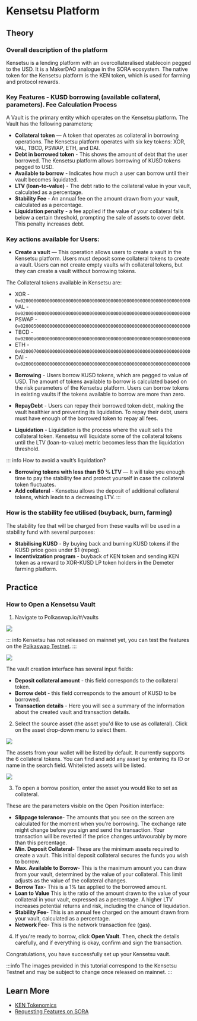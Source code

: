 # Kensetsu Platform

## Theory

### Overall description of the platform

Kensetsu is a lending platform with an overcollateralised stablecoin pegged to the USD. It is a MakerDAO analogue in the SORA ecosystem.
The native token for the Kensetsu platform is the KEN token, which is used for farming and protocol rewards.

### Key Features - KUSD borrowing (available collateral, parameters). Fee Calculation Process

A Vault is the primary entity which operates on the Kensetsu platform. The Vault has the following parameters;

- **Collateral token** — A token that operates as collateral in borrowing operations. The Kensetsu platform operates with six key tokens: XOR, VAL, TBCD, PSWAP, ETH, and DAI.
- **Debt in borrowed token** - This shows the amount of debt that the user borrowed. The Kensetsu platform allows borrowing of KUSD tokens pegged to USD.
- **Available to borrow** - Indicates how much a user can borrow until their vault becomes liquidated.
- **LTV (loan-to-value)** - The debt ratio to the collateral value in your vault, calculated as a percentage.
- **Stability Fee** - An annual fee on the amount drawn from your vault, calculated as a percentage.
- **Liquidation penalty** - a fee applied if the value of your collateral falls below a certain threshold, prompting the sale of assets to cover debt. This penalty increases debt.

### Key actions available for Users:

- **Create a vault** — This operation allows users to create a vault in the Kensetsu platform. Users must deposit some collateral tokens to create a vault. Users can not create empty vaults with collateral tokens, but they can create a vault without borrowing tokens.

The Collateral tokens available in Kensetsu are:

- XOR - `0x0200000000000000000000000000000000000000000000000000000000000000`
- VAL - `0x0200040000000000000000000000000000000000000000000000000000000000`
- PSWAP - `0x0200050000000000000000000000000000000000000000000000000000000000`
- TBCD - `0x02000a0000000000000000000000000000000000000000000000000000000000`
- ETH - `0x0200070000000000000000000000000000000000000000000000000000000000`
- DAI - `0x0200060000000000000000000000000000000000000000000000000000000000`

* **Borrowing** - Users borrow KUSD tokens, which are pegged to value of USD. The amount of tokens available to borrow is calculated based on the risk parameters of the Kensetsu platform.
  Users can borrow tokens in existing vaults if the tokens available to borrow are more than zero.

* **RepayDebt** - Users can repay their borrowed token debt, making the vault healthier and preventing its liquidation. To repay their debt, users must have enough of the borrowed token to repay all fees.

* **Liquidation** - Liquidation is the process where the vault sells the collateral token. Kensetsu will liquidate some of the collateral tokens until the LTV (loan-to-value) metric becomes less than the liquidation threshold.

::: info
How to avoid a vault’s liquidation?

- **Borrowing tokens with less than 50 % LTV** — It will take you enough time to pay the stability fee and protect yourself in case the collateral token fluctuates.
- **Add collateral** - Kensetsu allows the deposit of additional collateral tokens, which leads to a decreasing LTV.
  :::

### How is the stability fee utilised (buyback, burn, farming)

The stability fee that will be charged from these vaults will be used in a stability fund with several purposes:

- **Stabilising KUSD** - By buying back and burning KUSD tokens if the KUSD price goes under $1 (repeg).
- **Incentivization program** - buyback of KEN token and sending KEN token as a reward to XOR-KUSD LP token holders in the Demeter farming platform.

## Practice

### How to Open a Kensetsu Vault

1. Navigate to Polkaswap.io/#/vaults

![](/.gitbook/assets/ken-vaults-intro.png)

::: info
Kensetsu has not released on mainnet yet, you can test the features on the [Polkaswap Testnet](https://test.polkaswap.io/#/vaults/).
:::

![](/.gitbook/assets/ken-vaults-borrow.png)

The vault creation interface has several input fields:

- **Deposit collateral amount** - this field corresponds to the collateral token.
- **Borrow debt** - this field corresponds to the amount of KUSD to be borrowed.
- **Transaction details** - Here you will see a summary of the information about the created vault and transaction details.

2. Select the source asset (the asset you'd like to use as collateral). Click on the asset drop-down menu to select them.

![](/.gitbook/assets/ken-vaults-assets.png)

The assets from your wallet will be listed by default. It currently supports the 6 collateral tokens. You can find and add any asset by entering its ID or name in the search field. Whitelisted assets will be listed.

![](/.gitbook/assets/ken-vaults-open.png)

3. To open a borrow position, enter the asset you would like to set as collateral.

These are the parameters visible on the Open Position interface:

- **Slippage tolerance**- The amounts that you see on the screen are calculated for the moment when you're borrowing. The exchange rate might change before you sign and send the transaction. Your transaction will be reverted if the price changes unfavourably by more than this percentage.
- **Min. Deposit Collateral**- These are the minimum assets required to create a vault. This initial deposit collateral secures the funds you wish to borrow.
- **Max. Available to Borrow**- This is the maximum amount you can draw from your vault, determined by the value of your collateral. This limit adjusts as the value of the collateral changes.
- **Borrow Tax**- This is a 1% tax applied to the borrowed amount.
- **Loan to Value** This is the ratio of the amount drawn to the value of your collateral in your vault, expressed as a percentage. A higher LTV increases potential returns and risk, including the chance of liquidation.
- **Stability Fee**- This is an annual fee charged on the amount drawn from your vault, calculated as a percentage.
- **Network Fee**- This is the network transaction fee (gas).

4. If you're ready to borrow, click **Open Vault**. Then, check the details carefully, and if everything is okay, confirm and sign the transaction.

Congratulations, you have successfully set up your Kensetsu vault.

:::info
The images provided in this tutorial correspond to the Kensetsu Testnet and may be subject to change once released on mainnet.
:::

## Learn More

- [KEN Tokenomics](/ken.md)
- [Requesting Features on SORA](/rfp.md)
